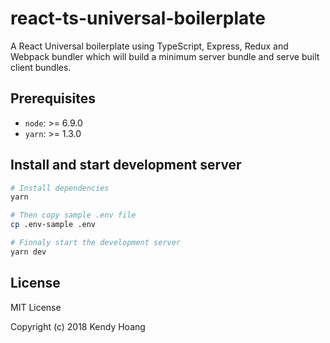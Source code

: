 # react-ts-universal-boilerplate

A React Universal boilerplate using TypeScript, Express, Redux and Webpack bundler which will build a minimum server bundle and serve built client bundles.

## Prerequisites

*   `node`: >= 6.9.0
*   `yarn`: >= 1.3.0

## Install and start development server

```sh
# Install dependencies
yarn

# Then copy sample .env file
cp .env-sample .env

# Finnaly start the development server
yarn dev
```

## License

MIT License

Copyright (c) 2018 Kendy Hoang
